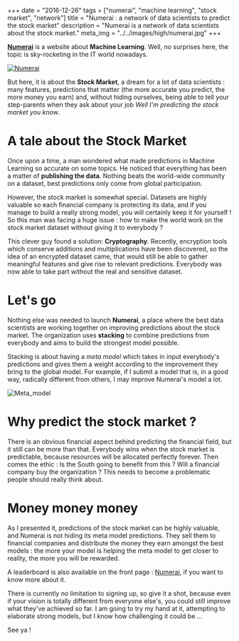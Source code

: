 +++
date = "2016-12-26"
tags = ["numerai", "machine learning", "stock market", "network"]
title = "Numerai : a network of data scientists to predict the stock market"
description = "Numerai is a network of data scientists about the stock market."
meta_img = "../../images/high/numerai.jpg"
+++

[**Numerai**](https://numer.ai) is a website about **Machine Learning**. Well, no surprises here, the topic is sky-rocketing in the IT world nowadays.

[![Numerai](../../images/numerai.jpg)](https://numer.ai/) 

But here, it is about the **Stock Market**, a dream for a lot of data scientists : many features, predictions that matter (the more accurate you predict, the more money you earn) and, without hiding ourselves, being able to tell your step-parents when they ask about your job _Well I'm predicting the stock market you know_.

# A tale about the Stock Market

Once upon a time, a man wondered what made predictions in Machine Learning so accurate on some topics. He noticed that everything has been a matter of **publishing the data**. Nothing beats the world-wide community on a dataset, best predictions only come from global participation.

However, the stock market is somewhat special. Datasets are highly valuable so each financial company is protecting its data, and if you manage to build a really strong model, you will certainly keep it for yourself ! So this man was facing a huge issue : how to make the world work on the stock market dataset without giving it to everybody ?

This clever guy found a solution:  **Cryptography**. Recently, encryption tools which conserve additions and multiplications have been discovered, so the idea of an encrypted dataset came, that would still be able to gather meaningful features and give rise to relevant predictions. Everybody was now able to take part without the real and sensitive dataset.

# Let's go

Nothing else was needed to launch **Numerai**, a place where the best data scientists are working together on improving predictions about the stock market. The organization uses **stacking** to combine predictions from everybody and aims to build the strongest model possible.

Stacking is about having a _meta model_ which takes in input everybody's predictions and gives them a weight according to the improvement they bring to the global model. For example, if I submit a model that is, in a good way, radically different from others, I may improve Numerai's model a lot.

![Meta_model](../../images/numerai_meta_model.jpg)

# Why predict the stock market ?

There is an obvious financial aspect behind predicting the financial field, but it still can be more than that. Everybody wins when the stock market is predictable, because resources will be allocated perfectly forever. Then comes the ethic :  Is the South going to benefit from this ? Will a financial company buy the organization ? This needs to become a problematic people should really think about.

# Money money money

As I presented it, predictions of the stock market can be highly valuable, and Numerai is not hiding its meta model predictions. They sell them to financial companies and distribute the money they earn amongst the best models : the more your model is helping the meta model to get closer to reality, the more you will be rewarded.

A leaderboard is also available on the front page : [Numerai](https://numer.ai), if you want to know more about it.

There is currently no limitation to signing up, so give it a shot, because even if your vision is totally different from everyone else's, you could still improve what they've achieved so far. I am going to try my hand at it, attempting to elaborate strong models, but I know how challenging it could be ...

See ya !